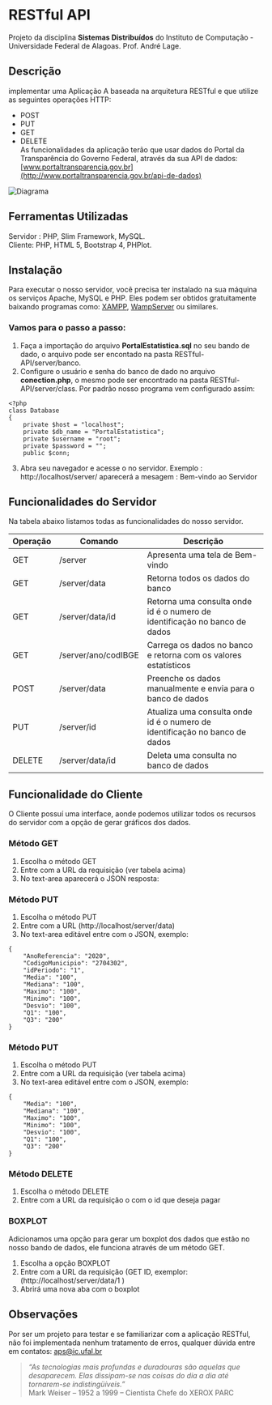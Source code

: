 
# RESTful API

Projeto da disciplina **Sistemas Distribuídos** do Instituto de Computação - Universidade Federal de Alagoas. Prof. André Lage.


## Descrição

implementar uma Aplicação A baseada na arquitetura RESTful e que utilize as seguintes operações HTTP:
- POST
- PUT
- GET
- DELETE  
As funcionalidades da aplicação terão que usar dados do Portal da Transparência do Governo Federal, através da sua API de dados: 
[www.portaltransparencia.gov.br](http://www.portaltransparencia.gov.br/api-de-dados)

![Diagrama](https://uploaddeimagens.com.br/images/001/746/210/full/RESTful_API.png?1543271562)

## Ferramentas Utilizadas

Servidor : PHP, Slim Framework, MySQL.  
Cliente: PHP, HTML 5, Bootstrap 4, PHPlot.

## Instalação

Para executar o nosso servidor, você precisa ter instalado na sua máquina os serviços Apache, MySQL e PHP. Eles podem ser obtidos gratuitamente baixando programas como: [XAMPP](https://www.apachefriends.org/pt_br/download.html), [WampServer](http://www.wampserver.com/en/) ou similares.

### Vamos para o passo a passo:
1. Faça a importação do arquivo **PortalEstatistica.sql** no seu bando de dado, o arquivo pode ser encontado na pasta RESTful-API/server/banco.
2. Configure o usuário e senha do banco de dado no arquivo **conection.php**, o mesmo pode ser encontrado na pasta RESTful-API/server/class. Por padrão nosso programa vem configurado assim: 
~~~~
<?php
class Database
{
    private $host = "localhost";
    private $db_name = "PortalEstatistica";
    private $username = "root";
    private $password = "";
    public $conn;
~~~~
3. Abra seu navegador e acesse o no servidor. 
Exemplo : http://localhost/server/
aparecerá a mesagem : Bem-vindo ao Servidor

## Funcionalidades do Servidor
Na tabela abaixo listamos todas as funcionalidades do nosso servidor.

 Operação | Comando             | Descrição                                                                    
----------|---------------------|------------------------------------------------------------------------------
 GET      | /server             | Apresenta uma tela de Bem-vindo                                              
 GET      | /server/data        | Retorna todos os dados do banco                                              
 GET      | /server/data/id     | Retorna uma consulta onde id é o numero de identificação no banco de dados   
 GET      | /server/ano/codIBGE | Carrega os dados no banco e retorna com os valores estatísticos
 POST     | /server/data        | Preenche os dados manualmente e envia para o banco de dados                  
 PUT      | /server/id          | Atualiza uma consulta onde id é o numero de identificação no banco de dados  
 DELETE   | /server/data/id          | Deleta uma consulta no banco de dados                                        

## Funcionalidade do Cliente

O Cliente possuí uma interface, aonde podemos utilizar todos os recursos do servidor com a opção de gerar gráficos dos dados.

### Método GET

1. Escolha o método GET
2. Entre com a URL da requisição (ver tabela acima)
3. No text-area aparecerá o JSON resposta:

### Método PUT

1. Escolha o método PUT
2. Entre com a URL (http://localhost/server/data)
3. No text-area editável entre com o JSON, exemplo:
~~~
{
    "AnoReferencia": "2020",
    "CodigoMunicipio": "2704302",
    "idPeriodo": "1",
    "Media": "100",
    "Mediana": "100",
    "Maximo": "100",
    "Minimo": "100",
    "Desvio": "100",
    "Q1": "100",
    "Q3": "200"
}
~~~
### Método PUT

1. Escolha o método PUT
2. Entre com a URL da requisição (ver tabela acima)
3. No text-area editável entre com o JSON, exemplo:
~~~
{
    "Media": "100",
    "Mediana": "100",
    "Maximo": "100",
    "Minimo": "100",
    "Desvio": "100",
    "Q1": "100",
    "Q3": "200"
}
~~~
### Método DELETE

1. Escolha o método DELETE
2. Entre com a URL da requisição o com o id que deseja pagar

### BOXPLOT
Adicionamos uma opção para gerar um boxplot dos dados que estão no nosso bando de dados, ele funciona através de um método GET.

1. Escolha a opção BOXPLOT
2. Entre com a URL da requisição (GET ID, exemplor: (http://localhost/server/data/1 )
3. Abrirá uma nova aba com o boxplot

## Observações
Por ser um projeto para testar e se familiarizar com a aplicação RESTful, não foi implementada nenhum tratamento de erros, qualquer dúvida entre em contatos: aps@ic.ufal.br

> _“As tecnologias mais profundas e duradouras são aquelas que desaparecem. Elas dissipam-se nas coisas do dia a dia até tornarem-se indistingüíveis.”_  
Mark Weiser – 1952 a 1999 – Cientista Chefe do XEROX PARC
